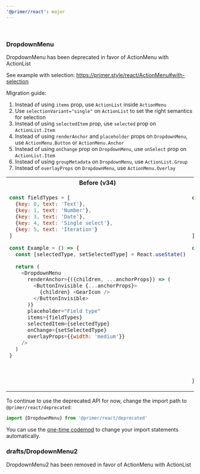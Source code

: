 ```yaml
---
'@primer/react': major
---
```


<br />

### DropdownMenu

DropdownMenu has been deprecated in favor of ActionMenu with ActionList

See example with selection: https://primer.style/react/ActionMenu#with-selection

Migration guide:

1. Instead of using `items` prop, use `ActionList` inside `ActionMenu`
2. Use `selectionVariant="single"` on `ActionList` to set the right semantics for selection
3. Instead of using `selectedItem` prop, use `selected` prop on `ActionList.Item`
4. Instead of using `renderAnchor` and `placeholder` props on `DropdownMenu`, use `ActionMenu.Button` or `ActionMenu.Anchor`
5. Instead of using `onChange` prop on `DropdownMenu`, use `onSelect` prop on `ActionList.Item`
6. Instead of using `groupMetadata` on `DropdownMenu`, use `ActionList.Group`
7. Instead of `overlayProps` on `DropdownMenu`, use `ActionMenu.Overlay`

<table>
<tr>
<th> Before (v34)</th> <th> After (v35)</th>
</tr>
<tr>
<td valign="top">

```js
const fieldTypes = [
  {key: 0, text: 'Text'},
  {key: 1, text: 'Number'},
  {key: 3, text: 'Date'},
  {key: 4, text: 'Single select'},
  {key: 5, text: 'Iteration'}
]

const Example = () => {
  const [selectedType, setSelectedType] = React.useState()

  return (
    <DropdownMenu
      renderAnchor={({children, ...anchorProps}) => (
        <ButtonInvisible {...anchorProps}>
          {children} <GearIcon />
        </ButtonInvisible>
      )}
      placeholder="Field type"
      items={fieldTypes}
      selectedItem={selectedType}
      onChange={setSelectedType}
      overlayProps={{width: 'medium'}}
    />
  )
}
```

 </td>
<td valign="top">

```jsx
const fieldTypes = [
  {id: 0, text: 'Text'},
  {id: 1, text: 'Number'},
  {id: 3, text: 'Date'},
  {id: 4, text: 'Single select'},
  {id: 5, text: 'Iteration'}
]

const Example = () => {
  const [selectedType, setSelectedType] = React.useState()

  render(
    <ActionMenu>
      <ActionMenu.Button aria-label="Select field type">{selectedType.name || 'Field type'}</ActionMenu.Button>
      <ActionMenu.Overlay width="medium">
        <ActionList selectionVariant="single">
          {fieldTypes.map(type => (
            <ActionList.Item
              key={type.id}
              selected={type.id === selectedType.id}
              onSelect={() => setSelectedType(type)}
            >
              {type.name}
            </ActionList.Item>
          ))}
        </ActionList>
      </ActionMenu.Overlay>
    </ActionMenu>
  )
}
```

</td>
</tr>
</table>

To continue to use the deprecated API for now, change the import path to `@primer/react/deprecated`:

```js
import {DropdownMenu} from '@primer/react/deprecated'
```

You can use the [one-time codemod](https://github.com/primer/react-migrate#readme) to change your import statements automatically.

### drafts/DropdownMenu2

DropdownMenu2 has been removed in favor of ActionMenu with ActionList

